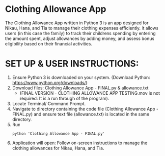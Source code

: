 # Clothing Allowance App

The Clothing Allowance App written in Python 3 is an app designed for Nikau, Hana, and Tia to manage their clothing expenses efficiently. It allows users (in this case the family) to track their childrens spending by entering the amount spent, adjust allowances by adding money, and assess bonus eligibility based on their financial activities.

# SET UP & USER INSTRUCTIONS:
1. Ensure Python 3 is downloaded on your system. (Download Python: https://www.python.org/downloads/)
2. Download files: Clothing Allowance App - FINAL.py & allowance.txt 
   - (FINAL VERSION - CLOTHING ALLOWANCE APP TESTING.mov is not required: It is a run through of the program).
3. Locate Terminal/ Command Prompt.
4. Navigate to directory containing the code file (Clothing Allowance App - FINAL.py) and ensure text file (allowance.txt) is located in the same directory.
5. Run
   ```nano
   python 'Clothing Allowance App - FINAL.py'
   ```
6. Application will open: Follow on-screen instructions to manage the clothing allowances for Nikau, Hana, and Tia.
